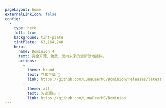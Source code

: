 ```yaml
---
pageLayout: home
externalLinkIcon: false
config:
  -
    type: hero
    full: true
    background: tint-plate
    tintPlate:  63,164,240
    hero:
      name: Dominion 4
      text: 完全开源、免费、面向未来的全新领地插件。
      actions:
        -
          theme: brand
          text: 立即下载 💾
          link: https://github.com/LunaDeerMC/Dominion/releases/latest
        -
          theme: alt
          text: 阅读源码 🔗
          link: https://github.com/LunaDeerMC/Dominion
---
```

